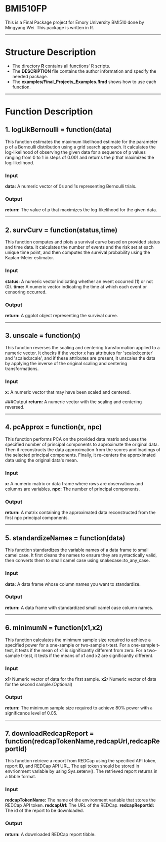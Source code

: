 # BMI510FP

This is a Final Package project for Emory University BMI510 done by Mingyang Wei.
This package is written in R.

---

# Structure Description

- The directory <b>R</b> contains all functions' R scripts.
- The <b>DESCRIPTION</b> file contains the author information and specify the needed package.
- The <b>examples/Final_Projects_Examples.Rmd</b> shows how to use each function.

---

# Function Description
## 1. logLikBernoulli = function(data)

This function estimates the maximum likelihood estimate for the parameter p of a Bernoulli distribution using a grid search approach. It calculates the log-likelihood of observing the given data for a sequence of p values ranging from 0 to 1 in steps of 0.001 and returns the p that maximizes the log-likelihood.

### Input
<b>data:</b> A numeric vector of 0s and 1s representing Bernoulli trials.

### Output
<b>return:</b> The value of p that maximizes the log-likelihood for the given data.

---

## 2. survCurv = function(status,time)

This function computes and plots a survival curve based on provided status and time data. It calculates the number of events and the risk set at each unique time point, and then computes the survival probability using the Kaplan-Meier estimator.

### Input
<b>status:</b> A numeric vector indicating whether an event occurred (1) or not (0).
<b>time:</b> A numeric vector indicating the time at which each event or censoring occurred.

### Output
<b>return:</b> A ggplot object representing the survival curve.

---

## 3. unscale = function(x)

This function reverses the scaling and centering transformation applied to a numeric vector. It checks if the vector x has attributes for 'scaled:center' and 'scaled:scale', and if these attributes are present, it unscales the data by applying the inverse of the original scaling and centering transformations.

### Input
<b>x:</b> A numeric vector that may have been scaled and centered.

###Output
<b>return:</b> A numeric vector with the scaling and centering reversed.

---

## 4. pcApprox = function(x, npc)

This function performs PCA on the provided data matrix and uses the specified number of principal components to approximate the original data. Then it reconstructs the data approximation from the scores and loadings of the selected principal components. Finally, it re-centers the approximated data using the original data's mean.

### Input
<b>x:</b> A numeric matrix or data frame where rows are observations and columns are variables.
<b>npc:</b> The number of principal components.

### Output
<b>return:</b> A matrix containing the approximated data reconstructed from the first npc principal components.

---

## 5. standardizeNames = function(data)

This function standardizes the variable names of a data frame to small camel case. It first cleans the names to ensure they are syntactically valid, then converts them to small camel case using snakecase::to_any_case.

### Input
<b>data:</b> A data frame whose column names you want to standardize.

### Output
<b>return:</b> A data frame with standardized small camel case column names.

---

## 6. minimumN = function(x1,x2)
This function calculates the minimum sample size required to achieve a specified power for a one-sample or two-sample t-test. For a one-sample t-test, it tests if the mean of x1 is significantly different from zero. For a two-sample t-test, it tests if the means of x1 and x2 are significantly different.

### Input
<b>x1:</b> Numeric vector of data for the first sample.
<b>x2:</b> Numeric vector of data for the second sample.(Optional)

### Output
<b>return:</b> The minimum sample size required to achieve 80% power with a significance level of 0.05.

---

## 7. downloadRedcapReport = function(redcapTokenName,redcapUrl,redcapReportId)
This function retrieve a report from REDCap using the specified API token, report ID, and REDCap API URL. The api token should be stored in envrionment variable by using Sys.setenv(). The retrieved report returns in a tibble format.

### Input
<b>redcapTokenName:</b> The name of the environment variable that stores the REDCap API token.
<b>redcapUrl:</b> The URL of the REDCap.
<b>redcapReportId:</b> The id of the report to be downloaded.

### Output
<b>return:</b> A downloaded REDCap report tibble.


